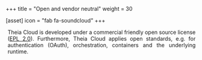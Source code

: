 +++
title = "Open and vendor neutral"
weight = 30

[asset]
  icon = "fab fa-soundcloud"
+++

<p style="margin-left: 5px; margin-right: 5px; text-align: justify">
Theia Cloud is developed under a commercial friendly open source license (<a href="https://raw.githubusercontent.com/eclipse-theia/theia-cloud/main/LICENSE">EPL 2.0</a>).
Furthermore, Theia Cloud applies open standards, e.g. for authentication (OAuth), orchestration, containers and the underlying runtime.
</p>
